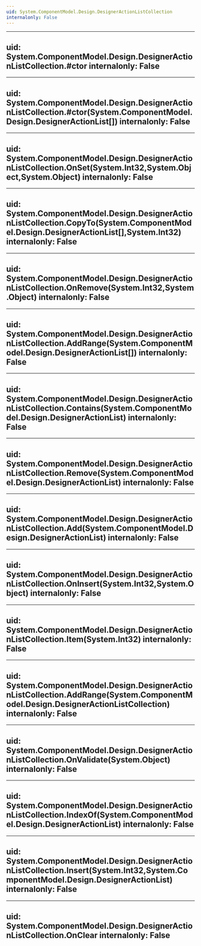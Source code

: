```yaml
---
uid: System.ComponentModel.Design.DesignerActionListCollection
internalonly: False
---
```


---
uid: System.ComponentModel.Design.DesignerActionListCollection.#ctor
internalonly: False
---

---
uid: System.ComponentModel.Design.DesignerActionListCollection.#ctor(System.ComponentModel.Design.DesignerActionList[])
internalonly: False
---

---
uid: System.ComponentModel.Design.DesignerActionListCollection.OnSet(System.Int32,System.Object,System.Object)
internalonly: False
---

---
uid: System.ComponentModel.Design.DesignerActionListCollection.CopyTo(System.ComponentModel.Design.DesignerActionList[],System.Int32)
internalonly: False
---

---
uid: System.ComponentModel.Design.DesignerActionListCollection.OnRemove(System.Int32,System.Object)
internalonly: False
---

---
uid: System.ComponentModel.Design.DesignerActionListCollection.AddRange(System.ComponentModel.Design.DesignerActionList[])
internalonly: False
---

---
uid: System.ComponentModel.Design.DesignerActionListCollection.Contains(System.ComponentModel.Design.DesignerActionList)
internalonly: False
---

---
uid: System.ComponentModel.Design.DesignerActionListCollection.Remove(System.ComponentModel.Design.DesignerActionList)
internalonly: False
---

---
uid: System.ComponentModel.Design.DesignerActionListCollection.Add(System.ComponentModel.Design.DesignerActionList)
internalonly: False
---

---
uid: System.ComponentModel.Design.DesignerActionListCollection.OnInsert(System.Int32,System.Object)
internalonly: False
---

---
uid: System.ComponentModel.Design.DesignerActionListCollection.Item(System.Int32)
internalonly: False
---

---
uid: System.ComponentModel.Design.DesignerActionListCollection.AddRange(System.ComponentModel.Design.DesignerActionListCollection)
internalonly: False
---

---
uid: System.ComponentModel.Design.DesignerActionListCollection.OnValidate(System.Object)
internalonly: False
---

---
uid: System.ComponentModel.Design.DesignerActionListCollection.IndexOf(System.ComponentModel.Design.DesignerActionList)
internalonly: False
---

---
uid: System.ComponentModel.Design.DesignerActionListCollection.Insert(System.Int32,System.ComponentModel.Design.DesignerActionList)
internalonly: False
---

---
uid: System.ComponentModel.Design.DesignerActionListCollection.OnClear
internalonly: False
---
